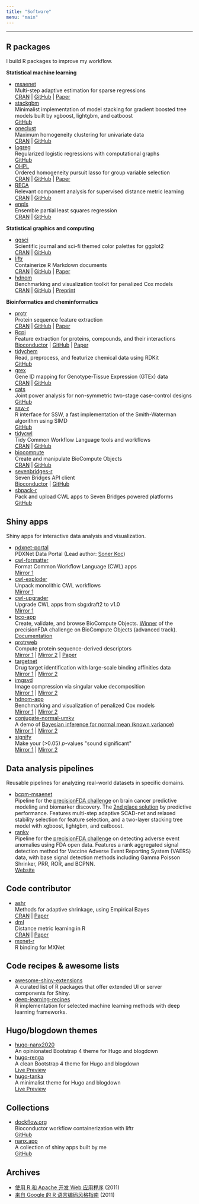 ```yaml
---
title: "Software"
menu: "main"
---
```


<div class="mx-0 mx-md-4">
<hr>
</div>

## R packages

I build R packages to improve my workflow.

**Statistical machine learning**

- [msaenet](https://nanx.me/msaenet/) <br> Multi-step adaptive estimation for sparse regressions <br> [CRAN](https://cran.r-project.org/package=msaenet) | [GitHub](https://github.com/nanxstats/msaenet) | [Paper](https://nanx.me/papers/msaenet.pdf)
- [stackgbm](https://nanx.me/stackgbm/) <br> Minimalist implementation of model stacking for gradient boosted tree models built by xgboost, lightgbm, and catboost <br> [GitHub](https://github.com/nanxstats/stackgbm)
- [oneclust](https://nanx.me/oneclust/) <br> Maximum homogeneity clustering for univariate data <br> [CRAN](https://cran.r-project.org/package=oneclust) | [GitHub](https://github.com/nanxstats/oneclust)
- [logreg](https://nanx.me/logreg/) <br> Regularized logistic regressions with computational graphs <br> [GitHub](https://github.com/nanxstats/logreg)
- [OHPL](https://OHPL.io/doc/) <br> Ordered homogeneity pursuit lasso for group variable selection <br> [CRAN](https://cran.r-project.org/package=OHPL) | [GitHub](https://github.com/nanxstats/OHPL) | [Paper](https://nanx.me/papers/OHPL.pdf)
- [RECA](https://nanx.me/RECA/) <br> Relevant component analysis for supervised distance metric learning <br> [CRAN](https://cran.r-project.org/package=RECA) | [GitHub](https://github.com/nanxstats/RECA)
- [enpls](https://nanx.me/enpls/) <br> Ensemble partial least squares regression <br> [CRAN](https://cran.r-project.org/package=enpls) | [GitHub](https://github.com/nanxstats/enpls)

**Statistical graphics and computing**

- [ggsci](https://nanx.me/ggsci/) <br> Scientific journal and sci-fi themed color palettes for ggplot2 <br> [CRAN](https://cran.r-project.org/package=ggsci) | [GitHub](https://github.com/nanxstats/ggsci)
- [liftr](https://nanx.me/liftr/) <br> Containerize R Markdown documents <br> [CRAN](https://cran.r-project.org/package=liftr) | [GitHub](https://github.com/nanxstats/liftr) | [Paper](https://doi.org/10.32614/RJ-2020-007)
- [hdnom](https://nanx.me/hdnom/) <br> Benchmarking and visualization toolkit for penalized Cox models <br> [CRAN](https://cran.r-project.org/package=hdnom) | [GitHub](https://github.com/nanxstats/hdnom) | [Preprint](https://doi.org/10.1101/065524)

**Bioinformatics and cheminformatics**

- [protr](https://nanx.me/protr/) <br> Protein sequence feature extraction <br> [CRAN](https://cran.r-project.org/package=protr) | [GitHub](https://github.com/nanxstats/protr) | [Paper](https://nanx.me/papers/protr.pdf)
- [Rcpi](https://nanx.me/Rcpi/) <br> Feature extraction for proteins, compounds, and their interactions <br> [Bioconductor](https://bioconductor.org/packages/Rcpi) | [GitHub](https://github.com/nanxstats/Rcpi) | [Paper](https://nanx.me/papers/Rcpi.pdf)
- [tidychem](https://nanx.me/tidychem/) <br> Read, preprocess, and featurize chemical data using RDKit <br> [GitHub](https://github.com/nanxstats/tidychem)
- [grex](https://nanx.me/grex/) <br> Gene ID mapping for Genotype-Tissue Expression (GTEx) data <br> [CRAN](https://cran.r-project.org/package=grex) | [GitHub](https://github.com/nanxstats/grex)
- [cats](https://nanx.me/cats/) <br> Joint power analysis for non-symmetric two-stage case-control designs <br> [GitHub](https://github.com/nanxstats/cats)
- [ssw-r](https://nanx.me/ssw-r/) <br> R interface for SSW, a fast implementation of the Smith-Waterman algorithm using SIMD <br> [GitHub](https://github.com/nanxstats/ssw-r)
- [tidycwl](https://sbg.github.io/tidycwl/) <br> Tidy Common Workflow Language tools and workflows <br> [CRAN](https://cran.r-project.org/package=tidycwl) | [GitHub](https://github.com/sbg/tidycwl)
- [biocompute](https://sbg.github.io/biocompute/) <br> Create and manipulate BioCompute Objects <br> [CRAN](https://cran.r-project.org/package=biocompute) | [GitHub](https://github.com/sbg/biocompute)
- [sevenbridges-r](https://sbg.github.io/sevenbridges-r/) <br> Seven Bridges API client <br> [Bioconductor](https://bioconductor.org/packages/sevenbridges) | [GitHub](https://github.com/sbg/sevenbridges-r)
- [sbpack-r](https://nanx.me/sbpack-r/) <br> Pack and upload CWL apps to Seven Bridges powered platforms <br> [GitHub](https://github.com/nanxstats/sbpack-r)

## Shiny apps

Shiny apps for interactive data analysis and visualization.

- [pdxnet-portal](https://portal.pdxnetwork.org/) <br> PDXNet Data Portal (Lead author: [Soner Koc](https://github.com/skoc))
- [cwl-formatter](https://github.com/nanxstats/cwl-formatter) <br> Format Common Workflow Language (CWL) apps <br> [Mirror 1](https://nanx.app/cwl-formatter/)
- [cwl-exploder](https://github.com/nanxstats/cwl-exploder) <br> Unpack monolithic CWL workflows <br> [Mirror 1](https://nanx.app/cwl-exploder/)
- [cwl-upgrader](https://github.com/nanxstats/cwl-upgrader) <br> Upgrade CWL apps from sbg:draft2 to v1.0 <br> [Mirror 1](https://nanx.app/cwl-upgrader/)
- [bco-app](https://github.com/sbg/bco-app) <br> Create, validate, and browse BioCompute Objects. [Winner](https://precision.fda.gov/challenges/7/view/results) of the precisionFDA challenge on BioCompute Objects (advanced track). <br> [Documentation](https://sbg.github.io/bco-app/)
- [protrweb](https://github.com/nanxstats/protrweb) <br> Compute protein sequence-derived descriptors <br> [Mirror 1](https://nanx.app/protr/) | [Mirror 2](https://nanx.shinyapps.io/protrweb/) | [Paper](https://nanx.me/papers/protr.pdf)
- [targetnet](https://github.com/nanxstats/targetnet) <br> Drug target identification with large-scale binding affinities data <br> [Mirror 1](https://nanx.app/targetnet/) | [Mirror 2](https://nanx.shinyapps.io/targetnet/)
- [imgsvd](https://github.com/nanxstats/imgsvd) <br> Image compression via singular value decomposition <br> [Mirror 1](https://nanx.app/imgsvd/) | [Mirror 2](https://nanx.shinyapps.io/imgsvd/)
- [hdnom-app](https://github.com/nanxstats/hdnom-app) <br> Benchmarking and visualization of penalized Cox models <br> [Mirror 1](https://nanx.app/hdnom/) | [Mirror 2](https://nanx.shinyapps.io/hdnom-app/)
- [conjugate-normal-umkv](https://github.com/nanxstats/conjugate-normal-umkv) <br> A demo of [Bayesian inference for normal mean (known variance)](https://stephens999.github.io/fiveMinuteStats/shiny_normal_example.html) <br> [Mirror 1](https://nanx.app/conjugate-normal-umkv/) | [Mirror 2](https://nanx.shinyapps.io/conjugate-normal-umkv/)
- [signify](https://github.com/nanxstats/signify) <br> Make your (>0.05) <em>p</em>-values "sound significant" <br> [Mirror 1](https://nanx.app/signify/) | [Mirror 2](https://nanx.shinyapps.io/signify/)

## Data analysis pipelines

Reusable pipelines for analyzing real-world datasets in specific domains.

- [bcpm-msaenet](https://github.com/nanxstats/bcpm-msaenet) <br> Pipeline for the [precisionFDA challenge](https://precision.fda.gov/challenges/8) on brain cancer predictive modeling and biomarker discovery. The [2nd place solution](https://precision.fda.gov/challenges/8/view/results) by predictive performance. Features multi-step adaptive SCAD-net and relaxed stability selection for feature selection, and a two-layer stacking tree model with xgboost, lightgbm, and catboost.
- [rankv](https://github.com/nanxstats/rankv) <br> Pipeline for the [precisionFDA challenge](https://precision.fda.gov/challenges/9) on detecting adverse event anomalies using FDA open data. Features a rank aggregated signal detection method for Vaccine Adverse Event Reporting System (VAERS) data, with base signal detection methods including Gamma Poisson Shrinker, PRR, ROR, and BCPNN. <br> [Website](https://nanx.me/rankv/)

## Code contributor

- [ashr](https://github.com/stephens999/ashr) <br> Methods for adaptive shrinkage, using Empirical Bayes <br> [CRAN](https://cran.r-project.org/package=ashr) | [Paper](https://doi.org/10.1093/biostatistics/kxw041)
- [dml](https://github.com/terrytangyuan/dml) <br> Distance metric learning in R <br> [CRAN](https://cran.r-project.org/package=dml) | [Paper](https://doi.org/10.21105/joss.01036)
- [mxnet-r](https://github.com/apache/incubator-mxnet/tree/master/R-package) <br> R binding for MXNet

## Code recipes & awesome lists

- [awesome-shiny-extensions](https://github.com/nanxstats/awesome-shiny-extensions) <br> A curated list of R packages that offer extended UI or server components for Shiny.
- [deep-learning-recipes](https://github.com/nanxstats/deep-learning-recipes) <br> R implementation for selected machine learning methods with deep learning frameworks.

## Hugo/blogdown themes

- [hugo-nanx2020](https://github.com/nanxstats/hugo-nanx2020) <br> An opinionated Bootstrap 4 theme for Hugo and blogdown
- [hugo-renga](https://github.com/nanxstats/hugo-renga) <br> A clean Bootstrap 4 theme for Hugo and blogdown <br> [Live Preview](https://nanx.me/hugo-renga/)
- [hugo-tanka](https://github.com/nanxstats/hugo-tanka) <br> A minimalist theme for Hugo and blogdown <br> [Live Preview](https://nanx.me/hugo-tanka/)

## Collections

- [dockflow.org](https://dockflow.org) <br> Bioconductor workflow containerization with liftr <br> [GitHub](https://github.com/nanxstats/dockflow)
- [nanx.app](https://nanx.app) <br> A collection of shiny apps built by me <br> [GitHub](https://github.com/nanxstats/nanx.app)

## Archives

- [使用 R 和 Apache 开发 Web 应用程序](https://nanx.me/rapache/) (2011)
- [来自 Google 的 R 语言编码风格指南](https://nanx.me/rstyle/) (2011)
